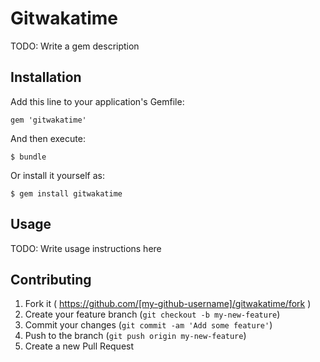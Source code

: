 # Gitwakatime

TODO: Write a gem description

## Installation

Add this line to your application's Gemfile:

    gem 'gitwakatime'

And then execute:

    $ bundle

Or install it yourself as:

    $ gem install gitwakatime

## Usage

TODO: Write usage instructions here

## Contributing

1. Fork it ( https://github.com/[my-github-username]/gitwakatime/fork )
2. Create your feature branch (`git checkout -b my-new-feature`)
3. Commit your changes (`git commit -am 'Add some feature'`)
4. Push to the branch (`git push origin my-new-feature`)
5. Create a new Pull Request
